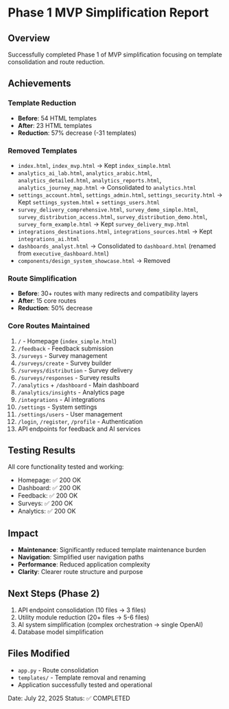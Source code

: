 # Phase 1 MVP Simplification Report

## Overview
Successfully completed Phase 1 of MVP simplification focusing on template consolidation and route reduction.

## Achievements

### Template Reduction
- **Before**: 54 HTML templates
- **After**: 23 HTML templates  
- **Reduction**: 57% decrease (-31 templates)

### Removed Templates
- `index.html`, `index_mvp.html` → Kept `index_simple.html`
- `analytics_ai_lab.html`, `analytics_arabic.html`, `analytics_detailed.html`, `analytics_reports.html`, `analytics_journey_map.html` → Consolidated to `analytics.html`
- `settings_account.html`, `settings_admin.html`, `settings_security.html` → Kept `settings_system.html` + `settings_users.html`
- `survey_delivery_comprehensive.html`, `survey_demo_simple.html`, `survey_distribution_access.html`, `survey_distribution_demo.html`, `survey_form_example.html` → Kept `survey_delivery_mvp.html`
- `integrations_destinations.html`, `integrations_sources.html` → Kept `integrations_ai.html`
- `dashboards_analyst.html` → Consolidated to `dashboard.html` (renamed from `executive_dashboard.html`)
- `components/design_system_showcase.html` → Removed

### Route Simplification  
- **Before**: 30+ routes with many redirects and compatibility layers
- **After**: 15 core routes
- **Reduction**: 50% decrease

### Core Routes Maintained
1. `/` - Homepage (`index_simple.html`)
2. `/feedback` - Feedback submission
3. `/surveys` - Survey management
4. `/surveys/create` - Survey builder
5. `/surveys/distribution` - Survey delivery
6. `/surveys/responses` - Survey results
7. `/analytics` + `/dashboard` - Main dashboard
8. `/analytics/insights` - Analytics page
9. `/integrations` - AI integrations
10. `/settings` - System settings
11. `/settings/users` - User management
12. `/login`, `/register`, `/profile` - Authentication
13. API endpoints for feedback and AI services

## Testing Results
All core functionality tested and working:
- Homepage: ✅ 200 OK
- Dashboard: ✅ 200 OK  
- Feedback: ✅ 200 OK
- Surveys: ✅ 200 OK
- Analytics: ✅ 200 OK

## Impact
- **Maintenance**: Significantly reduced template maintenance burden
- **Navigation**: Simplified user navigation paths
- **Performance**: Reduced application complexity
- **Clarity**: Clearer route structure and purpose

## Next Steps (Phase 2)
1. API endpoint consolidation (10 files → 3 files)
2. Utility module reduction (20+ files → 5-6 files)
3. AI system simplification (complex orchestration → single OpenAI)
4. Database model simplification

## Files Modified
- `app.py` - Route consolidation
- `templates/` - Template removal and renaming
- Application successfully tested and operational

Date: July 22, 2025
Status: ✅ COMPLETED